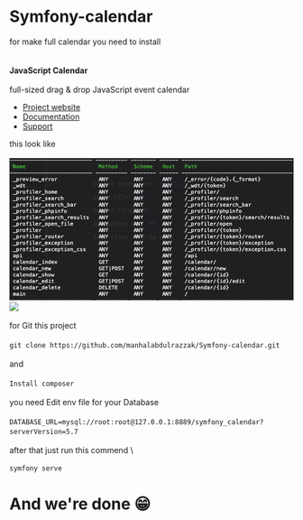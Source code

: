 # Symfony-calendar

for make  full calendar you  need  to install\
\
\
**JavaScript Calendar**
\
\
 full-sized drag & drop JavaScript event calendar

- [Project website](http://fullcalendar.io/)
- [Documentation](http://fullcalendar.io/docs)
- [Support](http://fullcalendar.io/support)


this look like\
\
<img src="https://github.com/manhalabdulrazzak/Symfony-calendar/blob/master/demo/Screen_Shot.png">
\
<img src="https://github.com/manhalabdulrazzak/Symfony-calendar/blob/master/demo/Screen_Shot2.png">

for Git this project
\
\
`git clone https://github.com/manhalabdulrazzak/Symfony-calendar.git`
\
\
and
\
\
`Install composer`
\
\
you need Edit env file for your Database
\
\
`DATABASE_URL=mysql://root:root@127.0.0.1:8889/symfony_calendar?serverVersion=5.7
`
\
\
after that just run this commend
\

`symfony serve `

# And we're done 😁
